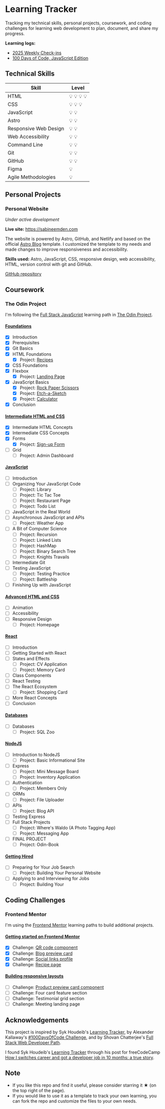 # Learning Tracker

Tracking my technical skills, personal projects, coursework, and coding challenges for learning web development to plan, document, and share my progress.

**Learning logs:**

- [2025 Weekly Check-ins](https://github.com/SabineEmden/learning-tracker/blob/master/learning-logs/2025-weekly-checkins.md)
- [100 Days of Code, JavaScript Edition](https://github.com/SabineEmden/learning-tracker/blob/learning-logs/100-days-of-code-js.md)

## Technical Skills

| Skill                 | Level                       |
| --------------------- | --------------------------- |
| HTML                  | :bulb: :bulb: :bulb: :bulb: |
| CSS                   | :bulb: :bulb: :bulb:        |
| JavaScript            | :bulb: :bulb:               |
| Astro                 | :bulb: :bulb:               |
| Responsive Web Design | :bulb: :bulb:               |
| Web Accessibility     | :bulb: :bulb:               |
| Command Line          | :bulb: :bulb:               |
| Git                   | :bulb: :bulb:               |
| GitHub                | :bulb: :bulb:               |
| Figma                 | :bulb:                      |
| Agile Methodologies   | :bulb:                      |

## Personal Projects

### Personal Website

_Under active development_

**Live site:** https://sabineemden.com

The website is powered by Astro, GitHub, and Netlify and based on the official [Astro Blog](https://astro.build/themes/details/blog/) template. I customized the template to my needs and made changes to improve responsiveness and accessibility.

**Skills used:** Astro, JavaScript, CSS, responsive design, web accessibility, HTML, version control with git and GitHub.

[GitHub repository](https://github.com/SabineEmden/astro-website)

## Coursework

### The Odin Project

I'm following the [Full Stack JavaScript](https://www.theodinproject.com/paths/full-stack-javascript) learning path in [The Odin Project](https://www.theodinproject.com/about).

#### [Foundations](https://www.theodinproject.com/paths/foundations/courses/foundations)

- [x] Introduction
- [x] Prerequisites
- [x] Git Basics
- [x] HTML Foundations
  - [x] Project: [Recipes](https://github.com/SabineEmden/odin-recipes)
- [x] CSS Foundations
- [x] Flexbox
  - [x] Project: [Landing Page](https://github.com/SabineEmden/odin-landing-page)
- [x] JavaScript Basics
  - [x] Project: [Rock Paper Scissors](https://github.com/SabineEmden/rock-paper-scissors)
  - [x] Project: [Etch-a-Sketch](https://github.com/SabineEmden/etch-a-sketch)
  - [x] Project: [Calculator](https://github.com/SabineEmden/calculator)
- [x] Conclusion

#### [Intermediate HTML and CSS](https://www.theodinproject.com/paths/full-stack-javascript/courses/intermediate-html-and-css)

- [x] Intermediate HTML Concepts
- [x] Intermediate CSS Concepts
- [x] Forms
  - [x] Project: [Sign-up Form](https://github.com/SabineEmden/odin-sign-up-form)
- [ ] Grid
  - [ ] Project: Admin Dashboard

#### [JavaScript](https://www.theodinproject.com/paths/full-stack-javascript/courses/intermediate-html-and-css)

- [ ] Introduction
- [ ] Organizing Your JavaScript Code
  - [ ] Project: Library
  - [ ] Project: Tic Tac Toe
  - [ ] Project: Restaurant Page
  - [ ] Project: Todo List
- [ ] JavaScript in the Real World
- [ ] Asynchronous JavaScript and APIs
  - [ ] Project: Weather App
- [ ] A Bit of Computer Science
  - [ ] Project: Recursion
  - [ ] Project: Linked Lists
  - [ ] Project: HashMap
  - [ ] Project: Binary Search Tree
  - [ ] Project: Knights Travails
- [ ] Intermediate Git
- [ ] Testing JavaScript
  - [ ] Project: Testing Practice
  - [ ] Project: Battleship
- [ ] Finishing Up with JavaScript

#### [Advanced HTML and CSS](https://www.theodinproject.com/paths/full-stack-javascript/courses/advanced-html-and-css)

- [ ] Animation
- [ ] Accessibility
- [ ] Responsive Design
  - [ ] Project: Homepage

#### [React](https://www.theodinproject.com/paths/full-stack-javascript/courses/react)

- [ ] Introduction
- [ ] Getting Started with React
- [ ] States and Effects
  - [ ] Project: CV Application
  - [ ] Project: Memory Card
- [ ] Class Components
- [ ] React Testing
- [ ] The React Ecosystem
  - [ ] Project: Shopping Card
- [ ] More React Concepts
- [ ] Conclusion

#### [Databases](https://www.theodinproject.com/paths/full-stack-javascript/courses/databases)

- [ ] Databases
  - [ ] Project: SQL Zoo

#### [NodeJS](https://www.theodinproject.com/paths/full-stack-javascript/courses/nodejs)

- [ ] Introduction to NodeJS
  - [ ] Project: Basic Informational Site
- [ ] Express
  - [ ] Project: Mini Message Board
  - [ ] Project: Inventory Application
- [ ] Authentication
  - [ ] Project: Members Only
- [ ] ORMs
  - [ ] Project: File Uploader
- [ ] APIs
  - [ ] Project: Blog API
- [ ] Testing Express
- [ ] Full Stack Projects
  - [ ] Project: Where's Waldo (A Photo Tagging App)
  - [ ] Project: Messaging App
- [ ] FINAL PROJECT
  - [ ] Project: Odin-Book

#### [Getting Hired](https://www.theodinproject.com/paths/full-stack-javascript/courses/getting-hired)

- [ ] Preparing for Your Job Search
  - [ ] Project: Building Your Personal Website
- [ ] Applying to and Interviewing for Jobs
  - [ ] Project: Building Your

## Coding Challenges

### Frontend Mentor

I'm using the [Frontend Mentor](https://www.frontendmentor.io/) learning paths to build additional projects.

#### [Getting started on Frontend Mentor](https://www.frontendmentor.io/learning-paths/getting-started-on-frontend-mentor-XJhRWRREZd)

- [x] Challenge: [QR code component](https://github.com/SabineEmden/qr-code-component)
- [x] Challenge: [Blog preview card](https://github.com/SabineEmden/blog-preview-card)
- [x] Challenge: [Social links profile](https://github.com/SabineEmden/fm-social-links-profile)
- [x] Challenge: [Recipe page](https://github.com/SabineEmden/fm-recipe-page)

#### [Building responsive layouts](https://www.frontendmentor.io/learning-paths/building-responsive-layouts--z1qCXVqkD)

- [ ] Challenge: [Product preview card component](https://github.com/SabineEmden/fm-product-preview-card-component)
- [ ] Challenge: Four card feature section
- [ ] Challenge: Testimonial grid section
- [ ] Challenge: Meeting landing page

## Acknowledgements

This project is inspired by Syk Houdeib's [Learning Tracker](https://github.com/Syknapse/My-Learning-Tracker), by Alexander Kallaway's [#100DaysOfCode Challenge](https://github.com/kallaway/100-days-of-code), and by Shovan Chatterjee's [Full Stack Web Developer Path](https://github.com/shovanch/fullstack-web-developer-path).

I found Syk Houdeib's [Learning Tracker](https://github.com/Syknapse/My-Learning-Tracker) through his post for freeCodeCamp [How I switches career and got a developer job in 10 months: a true story](https://www.freecodecamp.org/news/how-i-switched-careers-and-got-a-developer-job-in-10-months-a-true-story-b8895e855a8b/).

## Note

- If you like this repo and find it useful, please consider starring it &#9733; (on the top right of the page).
- If you would like to use it as a template to track your own learning, you can fork the repo and customize the files to your own needs.
